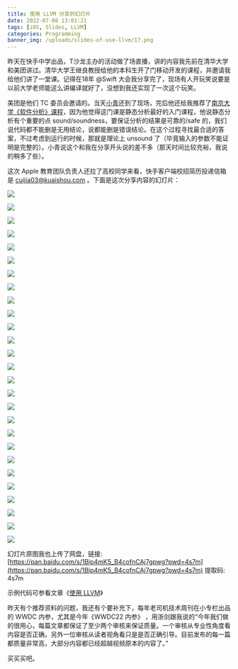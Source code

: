 ```yaml
---
title: 使用 LLVM 分享的幻灯片
date: 2022-07-08 13:01:21
tags: [iOS, Slides, LLVM]
categories: Programming
banner_img: /uploads/slides-of-use-llvm/17.png
---
```

昨天在快手中学出品，T沙龙主办的活动做了场直播，讲的内容我先前在清华大学和美团讲过。清华大学王继良教授给他的本科生开了门移动开发的课程，并邀请我给他们讲了一堂课。记得在18年 @Swift 大会我分享完了，现场有人开玩笑说要是以前大学老师能这么讲编译就好了，没想到我还实现了一次这个玩笑。

美团是他们 TC 委员会邀请的。当天[小青](https://dianqk.blog/)还到了现场，完后他还给我推荐了[南京大学《软件分析》课程](https://www.bilibili.com/video/BV1b7411K7P4?vd_source=3f850052f68097e13e2f13e9353f3d1c)，因为他觉得这门课是静态分析最好的入门课程，他说静态分析有个重要的点 sound/soundness，要保证分析的结果是可靠的/safe 的，我们说代码都不能删是无用结论，说都能删是错误结论。在这个过程寻找最合适的答案，不过考虑到运行的时候，那就是理论上 unsound 了（毕竟输入的参数不能证明是完整的）。小青说这个和我在分享开头说的差不多（那天时间比较充裕，我说的稍多了些）。

这次 Apple 教育团队负责人还拉了高校同学来看，快手客户端校招简历投递信箱是 cuijia03@kuaishou.com 。下面是这次分享内容的幻灯片：

![](/uploads/slides-of-use-llvm/01.png)

![](/uploads/slides-of-use-llvm/02.png)

![](/uploads/slides-of-use-llvm/03.png)

![](/uploads/slides-of-use-llvm/04.png)

![](/uploads/slides-of-use-llvm/05.png)

![](/uploads/slides-of-use-llvm/06.png)

![](/uploads/slides-of-use-llvm/07.png)

![](/uploads/slides-of-use-llvm/08.png)

![](/uploads/slides-of-use-llvm/09.png)

![](/uploads/slides-of-use-llvm/10.png)

![](/uploads/slides-of-use-llvm/11.png)

![](/uploads/slides-of-use-llvm/12.png)

![](/uploads/slides-of-use-llvm/13.png)

![](/uploads/slides-of-use-llvm/14.png)

![](/uploads/slides-of-use-llvm/15.png)

![](/uploads/slides-of-use-llvm/16.png)

![](/uploads/slides-of-use-llvm/17.png)

![](/uploads/slides-of-use-llvm/18.png)

![](/uploads/slides-of-use-llvm/19.png)

![](/uploads/slides-of-use-llvm/20.png)

![](/uploads/slides-of-use-llvm/21.png)

![](/uploads/slides-of-use-llvm/22.png)

![](/uploads/slides-of-use-llvm/23.png)

![](/uploads/slides-of-use-llvm/24.png)

![](/uploads/slides-of-use-llvm/25.png)

![](/uploads/slides-of-use-llvm/26.png)

![](/uploads/slides-of-use-llvm/27.png)

幻灯片原图我也上传了网盘，链接: [https://pan.baidu.com/s/1Bip4mK5_B4cofnCAj7gpwg?pwd=4s7m](https://pan.baidu.com/s/1Bip4mK5_B4cofnCAj7gpwg?pwd=4s7m) 提取码: 4s7m

示例代码可参看文章《[使用 LLVM](https://ming1016.github.io/2022/06/10/use-llvm/)》

昨天有个推荐资料的问题，我还有个要补充下，每年老司机技术周刊在小专栏出品的 WWDC 内参，尤其是今年《WWDC22 内参》 ，用浙剑跟我说的“今年我们做的很用心，每篇文章都保证了至少两个审核来保证质量。一个审核从专业性角度看内容是否正确，另外一位审核从读者视角看只是是否正确引导。目前发布的每一篇都质量非常高，大部分内容都已经超越视频原本的内容了。”

买买买吧。


